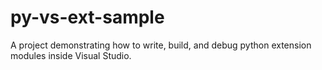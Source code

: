 # py-vs-ext-sample
A project demonstrating how to write, build, and debug python extension modules inside Visual Studio.

